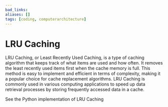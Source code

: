 ```yaml
---
bad_links: 
aliases: []
tags: [coding, computerarchitecture]
---
```

# LRU Caching

LRU Caching, or Least Recently Used Caching, is a type of caching algorithm that keeps track of what items are used and how often. It removes the least recently used items first when the cache memory is full. This method is easy to implement and efficient in terms of complexity, making it a popular choice for cache replacement algorithms. LRU Caching is commonly used in various computing applications to speed up data retrieval processes by storing frequently accessed data in a cache.

See the Python implementation of LRU Caching